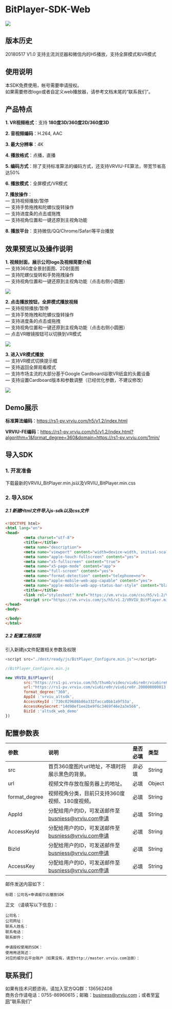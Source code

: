 # BitPlayer-SDK-Web

[![](https://img.shields.io/badge/Powered%20by-vrviu.com-brightgreen.svg)](https://vrviu.com)

## 版本历史
 20180517   V1.0   支持主流浏览器和微信内的H5播放，支持全屏模式和VR模式  
 
## 使用说明
  本SDK免费使用，帐号需要申请授权。  
  如果需要修改logo或者自定义web播放器，请参考文档末尾的“联系我们”。  
 
## 产品特点
**1. VR视频格式**：支持 **180度3D/360度2D/360度3D** 

**2. 音视频编码**：H.264, AAC  

**3. 最大分辨率**：4K

**4. 播放格式**：点播，直播

**5. 编码方式**：除了支持标准算法的编码方式，还支持VRVIU-FE算法，带宽节省高达50%

**6. 播放模式**：全屏模式/VR模式

**7. 播放操作**：  
— 支持视频播放/暂停  
— 支持手势拖拽和陀螺仪旋转操作  
— 支持进度条的点击或拖拽  
— 支持视角位置和一键还原到主视角功能  

**8. 播放平台**：支持微信/QQ/Chrome/Safari等平台播放

## 效果预览以及操作说明
**1.  视频封面，展示公司logo及视频简要介绍**  
— 支持360度全景封面图、2D封面图  
— 支持陀螺仪旋转和手势拖拽操作  
— 支持视角位置和一键还原到主视角功能（点击右侧小圆圈）  

![](https://github.com/vrviu-sdk/VRVIU-BitPlayer-Demo-Web/blob/master/img/11.png)

**2.  点击播放按钮，全屏模式播放视频**  
—	支持视频播放/暂停  
—	支持手势拖拽和陀螺仪旋转操作  
— 支持进度条的点击或拖拽  
—	支持视角位置和一键还原到主视角功能（点击右侧小圆圈）  
— 点击VR眼镜按钮可以切换到VR模式  

![](https://github.com/vrviu-sdk/VRVIU-BitPlayer-Demo-Web/blob/master/img/12.png)

**3.  进入VR模式播放**  
— 支持VR模式切换提示框  
— 支持返回全屏观看模式  
— 支持市场主流的大部分基于Google Cardboard谷歌VR纸盒的头戴设备  
— 支持设置Cardboard版本和参数调整（已经优化参数，不建议修改）  

![](https://github.com/vrviu-sdk/VRVIU-BitPlayer-Demo-Web/blob/master/img/13.png)

## Demo展示

**标准算法编码**：https://rs1-pv.vrviu.com/h5/v1.2/index.html 

**VRVIU-FE编码**：https://rs1-pv.vrviu.com/h5/v1.2/index.html?algorithm=1&format_degree=360&domain=https://rs1-pv.vrviu.com/1min/
 

## 导入SDK
### 1. 开发准备
下载最新的VRVIU_BitPlayer.min.js以及VRVIU_BitPlayer.min.css

### 2. 导入SDK
##### 2.1 新建Html文件导入js-sdk以及css文件
```html
<!DOCTYPE html>
<html lang="en">
<head>
        <meta charset="utf-8">
        <title></title>
        <meta name="description">
        <meta name="viewport" content="width=device-width, initial-scale=1.0, maximum-scale=1.0, user-scalable=no">
        <meta name="apple-touch-fullscreen" content="yes">
        <meta name="x5-fullscreen" content="true">
        <meta name="x5-page-mode" content="app">  
        <meta name="full-screen" content="yes">
        <meta name="format-detection" content="telephone=no">
        <meta name="apple-mobile-web-app-capable" content="yes">
        <meta name="apple-mobile-web-app-status-bar-style" content="black-translucent" />
        <title></title>
        <link rel="stylesheet" href="https://vm.vrviu.com/css/h5/v1.2/VRVIU_BitPlayer.min.css">
        <script src="https://vm.vrviu.com/js/h5/v1.2/VRVIU_BitPlayer.min.js"></script>
</head>
<body>

</body>
</html>
```

##### 2.2 配置工程权限
引入新建js文件配置相关参数及权限

```javascript
<script src="./dest/ready/js/BitPlayer_Configure.min.js"></script>

//BitPlayer_Configure.min.js

new VRVIU_BitPlayer({
        src:"https://rs1-pi.vrviu.com/h5/thumb/video/viu6ire0r/viu6ire0r.200000000013.0.jpg",
        url:"https://rs1-pv.vrviu.com/viu6ire0r/viu6ire0r.200000000013.0.mp4",
        format_degree:"360",
        AppId :'vrviu_altsdk',
        AccessKeyId :'730c029686b86a332facca0bb1a9f53a',
        AccessKeySecret:"14d90ef1ee2be9f6c3469f46e2a3e566",
        BizId :'altsdk_web_demo'
})
```




## 配置参数表
 |参数|说明|是否必填|类型|
 |:---|:---|:---|:---|
 |src|首页360度图片url地址，不填时将展示黑色的背景。|非必填|String|
 |url|视频文件存放在服务器上的地址。|必填|Object|
 |format_degree|视频视角分类，目前只支持360度视频、180度视频。|必填|String|
 |AppId|分配给用户的ID，可发送邮件至 busniess@vrviu.com申请|必填|String|
 |AccessKeyId|分配给用户的ID，可发送邮件至 busniess@vrviu.com申请|必填|String|
 |BizId|分配给用户的ID，可发送邮件至 busniess@vrviu.com申请|必填|String|
 |AccessKey|分配给用户的ID，可发送邮件至 busniess@vrviu.com申请|必填|String
 
 邮件发送内容如下：  
 ```
 标题：公司名+申请威尔云播放SDK  
 ```
 正文 （请填写以下信息）：    
 ```
 公司名：  
 公司网址：  
 联系人姓名：  
 联系电话：  
 联系邮件：  
 
 申请授权使用的SDK：  
 使用用途简述：  
 对应的威尔云平台账户（如果没有，请至http://master.vrviu.com注册）：  
 ```
## 联系我们
 如果有技术问题咨询，请加入官方QQ群：136562408  
 商务合作请电话：0755-86960615；邮箱：business@vrviu.com；或者至[官网](http://www.vrviu.com)"联系我们"  

